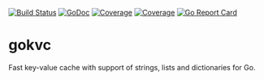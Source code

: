 [![Build Status](https://travis-ci.org/mmirolim/gokvc.svg)](https://travis-ci.org/mmirolim/gokvc)
[![GoDoc](https://godoc.org/github.com/mmirolim/gokvc?status.svg)](http://godoc.org/github.com/mmirolim/gokvc)
[![Coverage](http://gocover.io/_badge/github.com/mmirolim/gokvc/cache)](http://gocover.io/github.com/mmirolim/gokvc/cache)
[![Coverage](http://gocover.io/_badge/github.com/mmirolim/gokvc/api)](http://gocover.io/github.com/mmirolim/gokvc/api)
[![Go Report Card](https://goreportcard.com/badge/github.com/mmirolim/gokvc)](https://goreportcard.com/badge/github.com/mmirolim/gokvc)

# gokvc
Fast key-value cache with support of strings, lists and dictionaries for Go.
